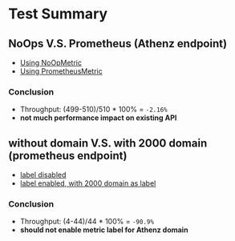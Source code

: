 # Test Summary

## NoOps V.S. Prometheus (Athenz endpoint)
- [Using NoOpMetric](./jmeter/no_ops/summary.csv)
- [Using PrometheusMetric](./jmeter/prometheus/summary.csv)

### Conclusion
- Throughput: (499-510)/510 * 100% = `-2.16%`
- **not much performance impact on existing API**

## without domain V.S. with 2000 domain (prometheus endpoint)
- [label disabled](./jmeter/metric-no-label/summary.csv)
- [label enabled, with 2000 domain as label](./jmeter/metric-2000-domain/summary.csv)

### Conclusion
- Throughput: (4-44)/44 * 100% = `-90.9%`
- **should not enable metric label for Athenz domain**
